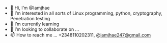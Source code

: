 - 👋 Hi, I’m @Iamjhae
- 👀 I’m interested in all sorts of Linux programming, python, cryptography, Penetration testing 
- 🌱 I’m currently learning 
- 💞️ I’m looking to collaborate on ...
- 📫 How to reach me ... +2348110202311, @iamjhae247@gmail.com

<!---
Iamjhae/Iamjhae is a ✨ special ✨ repository because its `README.md` (this file) appears on your GitHub profile.
You can click the Preview link to take a look at your changes.
--->

